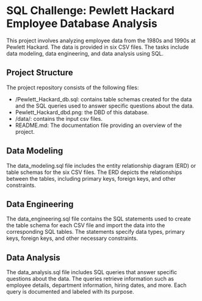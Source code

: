 # SQL Challenge: Pewlett Hackard Employee Database Analysis

This project involves analyzing employee data from the 1980s and 1990s at Pewlett Hackard. The data is provided in six CSV files. The tasks include data modeling, data engineering, and data analysis using SQL.

## Project Structure
The project repository consists of the following files:
* /Pewlett_Hackard_db.sql: contains table schemas created for the data and the SQL queries used to answer specific questions about the data.
* Pewlett_Hackard_dbd.png: the DBD of this database.
* /data/: contains the input csv files.
* README.md: The documentation file providing an overview of the project.

## Data Modeling
The data_modeling.sql file includes the entity relationship diagram (ERD) or table schemas for the six CSV files. The ERD depicts the relationships between the tables, including primary keys, foreign keys, and other constraints.

## Data Engineering
The data_engineering.sql file contains the SQL statements used to create the table schema for each CSV file and import the data into the corresponding SQL tables. The statements specify data types, primary keys, foreign keys, and other necessary constraints.

## Data Analysis
The data_analysis.sql file includes SQL queries that answer specific questions about the data. The queries retrieve information such as employee details, department information, hiring dates, and more. Each query is documented and labeled with its purpose.